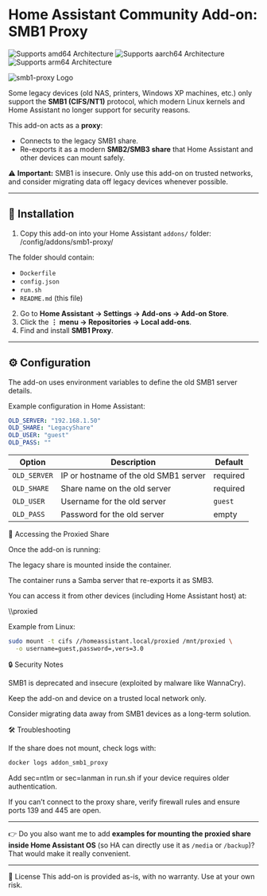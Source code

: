 # Home Assistant Community Add-on: SMB1 Proxy

![Supports amd64 Architecture][amd64-shield]
![Supports aarch64 Architecture][aarch64-shield]
![Supports arm64 Architecture][arm64-shield]

[armhf-shield]: https://img.shields.io/badge/armhf-no-red.svg
[armv7-shield]: https://img.shields.io/badge/armv7-yes-green.svg
[arm64-shield]: https://img.shields.io/badge/arm64-yes-green.svg
[aarch64-shield]: https://img.shields.io/badge/aarch64-yes-green.svg
[amd64-shield]: https://img.shields.io/badge/amd64-yes-green.svg

![smb1-proxy Logo](https://raw.githubusercontent.com/alsotoes/hassio-infrastructure/main/smb1-proxy/logo.svg)

Some legacy devices (old NAS, printers, Windows XP machines, etc.) only support the **SMB1 (CIFS/NT1)** protocol, which modern Linux kernels and Home Assistant no longer support for security reasons.  

This add-on acts as a **proxy**:
- Connects to the legacy SMB1 share.
- Re-exports it as a modern **SMB2/SMB3 share** that Home Assistant and other devices can mount safely.

⚠️ **Important:** SMB1 is insecure. Only use this add-on on trusted networks, and consider migrating data off legacy devices whenever possible.

---

## 🚀 Installation

1. Copy this add-on into your Home Assistant `addons/` folder: /config/addons/smb1-proxy/

The folder should contain:
- `Dockerfile`
- `config.json`
- `run.sh`
- `README.md` (this file)

2. Go to **Home Assistant → Settings → Add-ons → Add-on Store**.
3. Click the **⋮ menu → Repositories → Local add-ons**.
4. Find and install **SMB1 Proxy**.

---

## ⚙️ Configuration

The add-on uses environment variables to define the old SMB1 server details.

Example configuration in Home Assistant:

```yaml
OLD_SERVER: "192.168.1.50"
OLD_SHARE: "LegacyShare"
OLD_USER: "guest"
OLD_PASS: ""
```

| Option       | Description                           | Default  |
| ------------ | ------------------------------------- | -------- |
| `OLD_SERVER` | IP or hostname of the old SMB1 server | required |
| `OLD_SHARE`  | Share name on the old server          | required |
| `OLD_USER`   | Username for the old server           | `guest`  |
| `OLD_PASS`   | Password for the old server           | empty    |


📂 Accessing the Proxied Share

Once the add-on is running:

The legacy share is mounted inside the container.

The container runs a Samba server that re-exports it as SMB3.

You can access it from other devices (including Home Assistant host) at:

\\<home-assistant-host>\proxied


Example from Linux:
```bash
sudo mount -t cifs //homeassistant.local/proxied /mnt/proxied \
  -o username=guest,password=,vers=3.0
```

🔒 Security Notes

SMB1 is deprecated and insecure (exploited by malware like WannaCry).

Keep the add-on and device on a trusted local network only.

Consider migrating data away from SMB1 devices as a long-term solution.

🛠️ Troubleshooting

If the share does not mount, check logs with:

```bash
docker logs addon_smb1_proxy
```

Add sec=ntlm or sec=lanman in run.sh if your device requires older authentication.

If you can’t connect to the proxy share, verify firewall rules and ensure ports 139 and 445 are open.

---

👉 Do you also want me to add **examples for mounting the proxied share inside Home Assistant OS** (so HA can directly use it as `/media` or `/backup`)? That would make it really convenient.

---

📜 License
This add-on is provided as-is, with no warranty. Use at your own risk.
